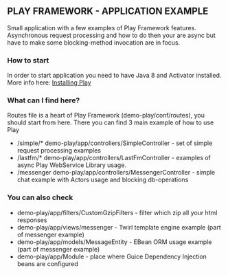## PLAY FRAMEWORK - APPLICATION EXAMPLE
Small application with a few examples of Play Framework features.
Asynchronous request processing and how to do then your are async but have to make some blocking-method invocation are in focus.

### How to start
In order to start application you need to have Java 8 and Activator installed.
More info here: [Installing Play](https://www.playframework.com/documentation/2.5.x/Installing)

### What can I find here?
Routes file is a heart of Play Framework (demo-play/conf/routes), you should start from here.
There you can find 3 main example of how to use Play
 - /simple/* demo-play/app/controllers/SimpleController - set of simple request processing examples
 - /lastfm/* demo-play/app/controllers/LastFmController - examples of async Play WebService Library usage.
 - /messenger demo-play/app/controllers/MessengerController - simple chat example with Actors usage and blocking db-operations

### You can also check
 - demo-play/app/filters/CustomGzipFilters - filter which zip all your html responses
 - demo-play/app/views/messenger - Twirl template engine example (part of messenger example)
 - demo-play/app/models/MessageEntity - EBean ORM usage example (part of messenger example)
 - demo-play/app/Module - place where Guice Dependency Injection  beans are configured